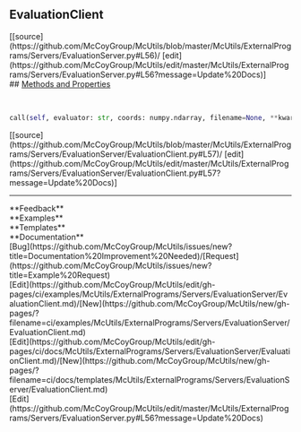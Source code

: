 ## <a id="McUtils.ExternalPrograms.Servers.EvaluationServer.EvaluationClient">EvaluationClient</a> 

<div class="docs-source-link" markdown="1">
[[source](https://github.com/McCoyGroup/McUtils/blob/master/McUtils/ExternalPrograms/Servers/EvaluationServer.py#L56)/
[edit](https://github.com/McCoyGroup/McUtils/edit/master/McUtils/ExternalPrograms/Servers/EvaluationServer.py#L56?message=Update%20Docs)]
</div>









<div class="collapsible-section">
 <div class="collapsible-section collapsible-section-header" markdown="1">
## <a class="collapse-link" data-toggle="collapse" href="#methods" markdown="1"> Methods and Properties</a> <a class="float-right" data-toggle="collapse" href="#methods"><i class="fa fa-chevron-down"></i></a>
 </div>
 <div class="collapsible-section collapsible-section-body collapse show" id="methods" markdown="1">
 
<a id="McUtils.ExternalPrograms.Servers.EvaluationServer.EvaluationClient.call" class="docs-object-method">&nbsp;</a> 
```python
call(self, evaluator: str, coords: numpy.ndarray, filename=None, **kwargs): 
```
<div class="docs-source-link" markdown="1">
[[source](https://github.com/McCoyGroup/McUtils/blob/master/McUtils/ExternalPrograms/Servers/EvaluationServer/EvaluationClient.py#L57)/
[edit](https://github.com/McCoyGroup/McUtils/edit/master/McUtils/ExternalPrograms/Servers/EvaluationServer/EvaluationClient.py#L57?message=Update%20Docs)]
</div>
 </div>
</div>












---


<div markdown="1" class="text-secondary">
<div class="container">
  <div class="row">
   <div class="col" markdown="1">
**Feedback**   
</div>
   <div class="col" markdown="1">
**Examples**   
</div>
   <div class="col" markdown="1">
**Templates**   
</div>
   <div class="col" markdown="1">
**Documentation**   
</div>
   <div class="col" markdown="1">
   
</div>
   <div class="col" markdown="1">
   
</div>
   <div class="col" markdown="1">
   
</div>
</div>
  <div class="row">
   <div class="col" markdown="1">
[Bug](https://github.com/McCoyGroup/McUtils/issues/new?title=Documentation%20Improvement%20Needed)/[Request](https://github.com/McCoyGroup/McUtils/issues/new?title=Example%20Request)   
</div>
   <div class="col" markdown="1">
[Edit](https://github.com/McCoyGroup/McUtils/edit/gh-pages/ci/examples/McUtils/ExternalPrograms/Servers/EvaluationServer/EvaluationClient.md)/[New](https://github.com/McCoyGroup/McUtils/new/gh-pages/?filename=ci/examples/McUtils/ExternalPrograms/Servers/EvaluationServer/EvaluationClient.md)   
</div>
   <div class="col" markdown="1">
[Edit](https://github.com/McCoyGroup/McUtils/edit/gh-pages/ci/docs/McUtils/ExternalPrograms/Servers/EvaluationServer/EvaluationClient.md)/[New](https://github.com/McCoyGroup/McUtils/new/gh-pages/?filename=ci/docs/templates/McUtils/ExternalPrograms/Servers/EvaluationServer/EvaluationClient.md)   
</div>
   <div class="col" markdown="1">
[Edit](https://github.com/McCoyGroup/McUtils/edit/master/McUtils/ExternalPrograms/Servers/EvaluationServer.py#L56?message=Update%20Docs)   
</div>
   <div class="col" markdown="1">
   
</div>
   <div class="col" markdown="1">
   
</div>
   <div class="col" markdown="1">
   
</div>
</div>
</div>
</div>